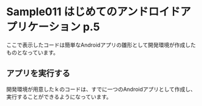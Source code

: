 # Sample011 はじめてのアンドロイドアプリケーション p.5
ここで表示したコードは簡単なAndroidアプリの雛形として開発環境が作成したものとなっています。

## アプリを実行する
開発環境が用意したｋのコードは、すでに一つのAndroidアプリとして作成し、実行することができるようになっています。
